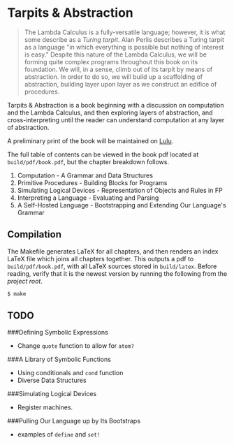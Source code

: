 Tarpits & Abstraction
=====================

> The Lambda Calculus is a fully-versatile language; however, it is what some
describe as a *Turing tarpit*. Alan Perlis describes a Turing tarpit as a
language "in which everything is possible but nothing of interest is easy."
Despite this nature of the Lambda Calculus, we will be forming quite complex
programs throughout this book on its foundation. We will, in a sense, climb
out of its tarpit by means of abstraction. In order to do so, we will build up
a scaffolding of abstraction, building layer upon layer as we construct an
edifice of procedures.

Tarpits & Abstraction is a book beginning with a discussion on computation and
the Lambda Calculus, and then exploring layers of abstraction, and 
cross-interpreting until the reader can understand computation
at any layer of abstraction.

A preliminary print of the book will be maintained on 
[Lulu](http://www.lulu.com/content/paperback-book/tarpits-abstraction/14062801).

The full table of contents can be viewed in the book pdf located at 
`build/pdf/book.pdf`, but the chapter breakdown follows.

1. Computation - A Grammar and Data Structures
2. Primitive Procedures - Building Blocks for Programs
3. Simulating Logical Devices - Representation of Objects and Rules in FP
4. Interpreting a Language - Evaluating and Parsing
5. A Self-Hosted Language - Bootstrapping and Extending Our Language's Grammar

Compilation
-----------

The Makefile generates LaTeX for all chapters, and then renders an index LaTeX
file which joins all chapters together. This outputs a pdf to
`build/pdf/book.pdf`, with all LaTeX sources stored in `build/latex`.  Before
reading, verify that it is the newest version by running the following from the
*project root*.

```sh
$ make
```

TODO
----
###Defining Symbolic Expressions
- Change `quote` function to allow for `atom?`

###A Library of Symbolic Functions
- Using conditionals and `cond` function
- Diverse Data Structures

###Simulating Logical Devices
- Register machines.

###Pulling Our Language up by Its Bootstraps
- examples of `define` and `set!`
